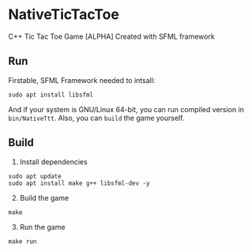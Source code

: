 # NativeTicTacToe
C++ Tic Tac Toe Game [ALPHA] Created with SFML framework

## Run
Firstable, SFML Framework needed to intsall:
```
sudo apt install libsfml
```
And if your system is GNU/Linux 64-bit, you can run compiled version in `bin/NativeTtt`.
Also, you can `build` the game yourself.

## Build
1) Install dependencies 
``` 
sudo apt update
sudo apt install make g++ libsfml-dev -y
``` 
2) Build the game
``` 
make
``` 
3) Run the game
```
make run
```

